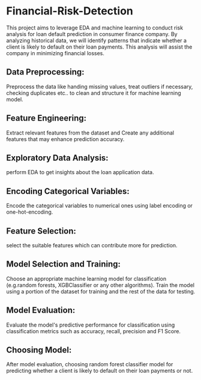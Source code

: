 # Financial-Risk-Detection
This project aims to leverage EDA and machine learning to conduct risk analysis for loan default prediction in consumer finance company. By analyzing historical data, we will identify patterns that indicate whether a client is likely to default on their loan payments. This analysis will assist the company in minimizing financial losses.

## Data Preprocessing:
Preprocess the data like handing missing values, treat outliers if necessary, checking duplicates etc.. to clean and structure it for machine learning model.

## Feature Engineering:
Extract relevant features from the dataset and Create any additional features that may enhance prediction accuracy.

## Exploratory Data Analysis:
perform EDA to get insights about the loan application data.

## Encoding Categorical Variables:
Encode the categorical variables to numerical ones using label encoding or one-hot-encoding.

## Feature Selection:
select the suitable features which can contribute more for prediction.

## Model Selection and Training:
Choose an appropriate machine learning model for classification (e.g.random forests, XGBClassifier or any other algorithms). Train the model using a portion of the dataset for training and the rest of the data for testing.

## Model Evaluation:
Evaluate the model's predictive performance for classification using classification metrics such as accuracy, recall, precision and F1 Score.

## Choosing Model:
After model evaluation, choosing random forest classifier model for predicting whether a client is likely to default on their loan payments or not.


